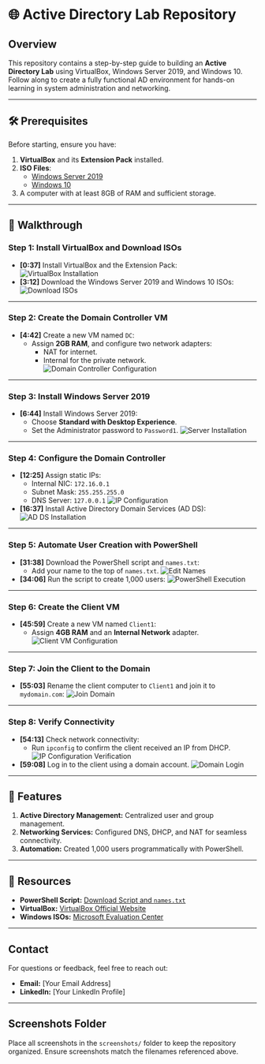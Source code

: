 # 🌐 Active Directory Lab Repository

## Overview
This repository contains a step-by-step guide to building an **Active Directory Lab** using VirtualBox, Windows Server 2019, and Windows 10. Follow along to create a fully functional AD environment for hands-on learning in system administration and networking.

---

## 🛠️ Prerequisites
Before starting, ensure you have:
1. **VirtualBox** and its **Extension Pack** installed.
2. **ISO Files**:
   - [Windows Server 2019](https://www.microsoft.com/en-us/evalcenter/evaluate-windows-server-2019)
   - [Windows 10](https://www.microsoft.com/en-us/software-download/windows10ISO)
3. A computer with at least 8GB of RAM and sufficient storage.

---

## 📜 Walkthrough

### **Step 1: Install VirtualBox and Download ISOs**
- **[0:37]** Install VirtualBox and the Extension Pack:
  ![VirtualBox Installation](screenshots/step1-virtualbox.png)
- **[3:12]** Download the Windows Server 2019 and Windows 10 ISOs:
  ![Download ISOs](screenshots/step1-download-isos.png)

---

### **Step 2: Create the Domain Controller VM**
- **[4:42]** Create a new VM named `DC`:
  - Assign **2GB RAM**, and configure two network adapters:
    - NAT for internet.
    - Internal for the private network.
  ![Domain Controller Configuration](screenshots/step2-dc-configuration.png)

---

### **Step 3: Install Windows Server 2019**
- **[6:44]** Install Windows Server 2019:
  - Choose **Standard with Desktop Experience**.
  - Set the Administrator password to `Password1`.
  ![Server Installation](screenshots/step3-server-installation.png)

---

### **Step 4: Configure the Domain Controller**
- **[12:25]** Assign static IPs:
  - Internal NIC: `172.16.0.1`
  - Subnet Mask: `255.255.255.0`
  - DNS Server: `127.0.0.1`
  ![IP Configuration](screenshots/step4-ip-config.png)
- **[16:37]** Install Active Directory Domain Services (AD DS):
  ![AD DS Installation](screenshots/step4-adds-installation.png)

---

### **Step 5: Automate User Creation with PowerShell**
- **[31:38]** Download the PowerShell script and `names.txt`:
  - Add your name to the top of `names.txt`.
  ![Edit Names](screenshots/step5-edit-names.png)
- **[34:06]** Run the script to create 1,000 users:
  ![PowerShell Execution](screenshots/step5-powershell-execution.png)

---

### **Step 6: Create the Client VM**
- **[45:59]** Create a new VM named `Client1`:
  - Assign **4GB RAM** and an **Internal Network** adapter.
  ![Client VM Configuration](screenshots/step6-client-vm-config.png)

---

### **Step 7: Join the Client to the Domain**
- **[55:03]** Rename the client computer to `Client1` and join it to `mydomain.com`:
  ![Join Domain](screenshots/step7-join-domain.png)

---

### **Step 8: Verify Connectivity**
- **[54:13]** Check network connectivity:
  - Run `ipconfig` to confirm the client received an IP from DHCP.
  ![IP Configuration Verification](screenshots/step8-ip-verification.png)
- **[59:08]** Log in to the client using a domain account.
  ![Domain Login](screenshots/step8-domain-login.png)

---

## 🎯 Features
1. **Active Directory Management:** Centralized user and group management.
2. **Networking Services:** Configured DNS, DHCP, and NAT for seamless connectivity.
3. **Automation:** Created 1,000 users programmatically with PowerShell.

---

## 🔗 Resources
- **PowerShell Script:** [Download Script and `names.txt`](scripts/user_creation.zip)
- **VirtualBox:** [VirtualBox Official Website](https://www.virtualbox.org/)
- **Windows ISOs:** [Microsoft Evaluation Center](https://www.microsoft.com/en-us/evalcenter/)

---

## Contact
For questions or feedback, feel free to reach out:
- **Email:** [Your Email Address]
- **LinkedIn:** [Your LinkedIn Profile]

---

## Screenshots Folder
Place all screenshots in the `screenshots/` folder to keep the repository organized. Ensure screenshots match the filenames referenced above.
